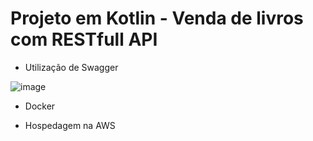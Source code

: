 # Projeto em Kotlin - Venda de livros com RESTfull API

 - Utilização de Swagger

![image](https://user-images.githubusercontent.com/30580018/200127886-ad96e293-45de-4efe-9cb2-51e2f629b3a9.png)

 - Docker
 
 - Hospedagem na AWS
